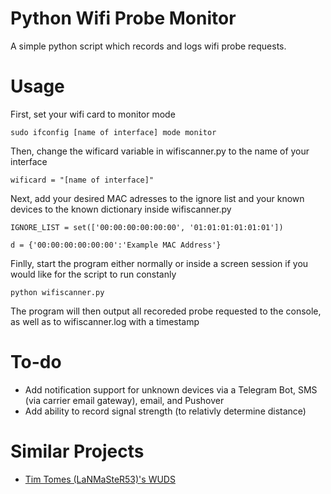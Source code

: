 # Python Wifi Probe Monitor
A simple python script which records and logs wifi probe requests.

# Usage
First, set your wifi card to monitor mode

    sudo ifconfig [name of interface] mode monitor

Then, change the wificard variable in wifiscanner.py to the name of your interface

    wificard = "[name of interface]"

Next, add your desired MAC adresses to the ignore list and your known devices to the known dictionary inside wifiscanner.py

    IGNORE_LIST = set(['00:00:00:00:00:00', '01:01:01:01:01:01'])

    d = {'00:00:00:00:00:00':'Example MAC Address'}

Finlly, start the program either normally or inside a screen session if you would like for the script to run constanly

    python wifiscanner.py

The program will then output all recoreded probe requested to the console, as well as to wifiscanner.log with a timestamp

# To-do

* Add notification support for unknown devices via a Telegram Bot, SMS (via carrier email gateway), email, and Pushover
* Add ability to record signal strength (to relativly determine distance)

# Similar Projects

* [Tim Tomes (LaNMaSteR53)'s WUDS](https://bitbucket.org/LaNMaSteR53/wuds/)
